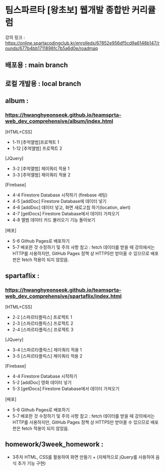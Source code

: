 # 팀스파르타 [왕초보] 웹개발 종합반 커리큘럼
강의 링크 : https://online.spartacodingclub.kr/enrolleds/67852e956df5cd9a6148b147/rounds/677b4bb1711896fc7b5a6d0e/roadmap

## 배포용 : main branch
## 로컬 개발용 : local branch

## album :
### https://hwanghyeonseok.github.io/teamsprta-web_dev_comprehensive/album/index.html
[HTML+CSS]
- 1-11 [추억앨범]프로젝트 1
- 1-12 [추억앨범] 프로젝트 2

[JQuery]
- 3-2 [추억앨범] 제이쿼리 적용 1
- 3-3 [추억앨범] 제이쿼리 적용 2

[Firebase]
- 4-4 Firestore Database 시작하기 (firebase 세팅)
- 4-5 [addDoc] Firestore Database에 데이터 넣기
- 4-6 [addDoc] 데이터 넣고, 화면 새로고침 하기(location, alert)
- 4-7 [getDocs] Firestore Database에서 데이터 가져오기
- 4-8 앨범 데이터 카드 불러오기 기능 돌아보기

[배포]
- 5-6 Github Pages로 배포하기
- 5-7 배포한 것 수정하기 및 주의 사항
참고 : fetch 데이터를 받을 때 강의에서는 HTTP를 사용하지만, GitHub Pages 정책 상 HTTPS만 받아올 수 있으므로 배포판은 fetch 적용이 되지 않았음.

## spartaflix : 
### https://hwanghyeonseok.github.io/teamsprta-web_dev_comprehensive/spartaflix/index.html
[HTML+CSS]
- 2-2 [스파르타플릭스] 프로젝트 1
- 2-3 [스파르타플릭스] 프로젝트 2
- 2-4 [스파르타플릭스] 프로젝트 3

[JQuery]
- 3-4 [스파르타플릭스] 제이쿼리 적용 1
- 3-5 [스파르타플릭스] 제이쿼리 적용 2

[Firebase]
- 4-4 Firestore Database 시작하기
- 5-2 [addDoc] 영화 데이터 넣기
- 5-3 [getDocs] Firestore Database에서 데이터 가져오기

[배포]
- 5-6 Github Pages로 배포하기
- 5-7 배포한 것 수정하기 및 주의 사항
참고 : fetch 데이터를 받을 때 강의에서는 HTTP를 사용하지만, GitHub Pages 정책 상 HTTPS만 받아올 수 있으므로 배포판은 fetch 적용이 되지 않았음.

## homework/3week_homework :
- 3주차 HTML, CSS를 활용하여 화면 만들기 + (자체적으로 jQuery를 사용하여 음식 추가 기능 구현)